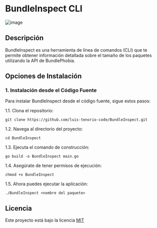 # BundleInspect CLI

![image](https://github.com/luis-tenorio-code/BundleInspect/assets/101147375/90d5115f-152f-468a-8a99-05e755260f5d)

## Descripción

BundleInspect es una herramienta de línea de comandos (CLI) que te permite obtener información detallada sobre el tamaño de los paquetes utilizando la API de BundlePhobia.

## Opciones de Instalación

### 1. Instalación desde el Código Fuente

Para instalar BundleInspect desde el código fuente, sigue estos pasos:

1.1. Clona el repositorio:

    git clone https://github.com/luis-tenorio-code/BundleInspect.git

1.2. Navega al directorio del proyecto:

    cd BundleInspect

1.3. Ejecuta el comando de construcción:

    go build -o BundleInspect main.go

1.4. Asegúrate de tener permisos de ejecución:

    chmod +x BundleInspect

1.5. Ahora puedes ejecutar la aplicación:

    ./BundleInspect <nombre del paquete>

## Licencia

Este proyecto está bajo la licencia [MIT](LICENSE)